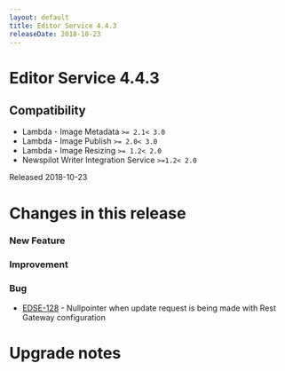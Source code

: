 ```yaml
---
layout: default
title: Editor Service 4.4.3
releaseDate: 2018-10-23
---
```

<div class="jumbotron">
    <h1>Editor Service 4.4.3</h1>    
    <h2>Compatibility</h2>
    <ul>
        <li>Lambda - Image Metadata <code>>= 2.1</code><code>< 3.0</code></li>
        <li>Lambda - Image Publish <code>>= 2.0</code><code>< 3.0</code></li>
        <li>Lambda - Image Resizing <code>>= 1.2</code><code>< 2.0</code></li>
        <li>Newspilot Writer Integration Service <code>>=1.2</code><code>< 2.0</code></li>
    </ul>
</div>

Released 2018-10-23

 

# Changes in this release  


### New Feature 



### Improvement 



### Bug 

 * [EDSE-128](https://jira.infomaker.se/browse/EDSE-128) - Nullpointer when update request is being made with Rest Gateway configuration 




# Upgrade notes  
           

